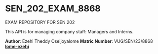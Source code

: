 # SEN_202_EXAM_8868
EXAM REPOSITORY FOR SEN 202
 
This API is for managing company staff: Managers and Interns.
 
**Author**: Ezehi Theddy Oseijoyalome
**Matric Number**: VUG/SEN/23/8868  
[**lome-ezehi**](https://github.com/lome-ezehi)
